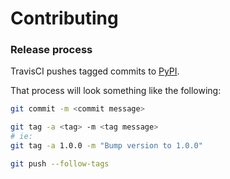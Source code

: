 
Contributing
=============================================================================== 

### Release process

TravisCI pushes tagged commits to [PyPI](https://pypi.org/project/untiler/).

That process will look something like the following:

```sh
git commit -m <commit message>

git tag -a <tag> -m <tag message>
# ie:
git tag -a 1.0.0 -m "Bump version to 1.0.0"

git push --follow-tags
```
